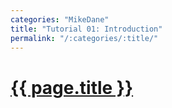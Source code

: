 ```yaml
---
categories: "MikeDane"
title: "Tutorial 01: Introduction"
permalink: "/:categories/:title/"
---
```


# [{{ page.title }}](https://youtu.be/T1itpPvFWHI)


